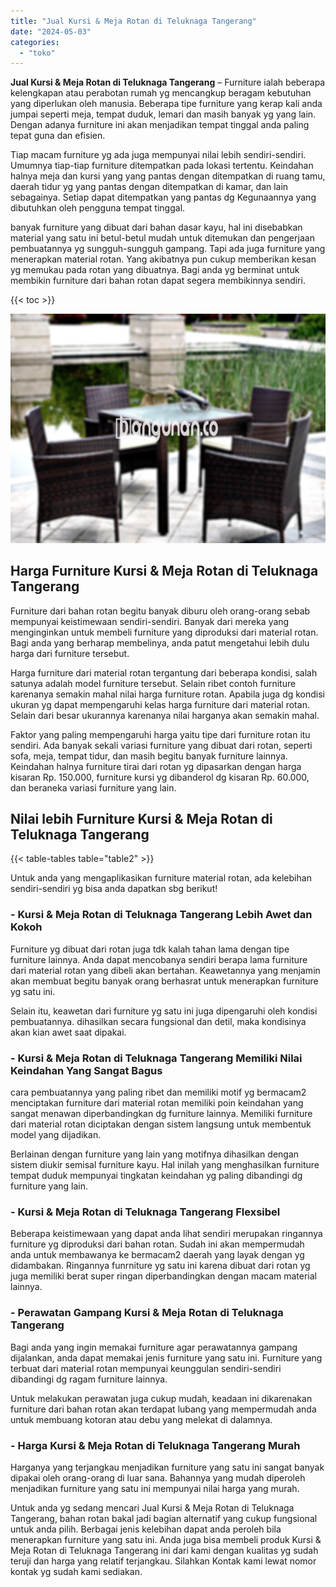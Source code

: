```yaml
---
title: "Jual Kursi & Meja Rotan di Teluknaga Tangerang"
date: "2024-05-03"
categories: 
  - "toko"
---
```


**Jual Kursi & Meja Rotan di Teluknaga Tangerang** – Furniture ialah beberapa kelengkapan atau perabotan rumah yg mencangkup beragam kebutuhan yang diperlukan oleh manusia. Beberapa tipe furniture yang kerap kali anda jumpai seperti meja, tempat duduk, lemari dan masih banyak yg yang lain. Dengan adanya furniture ini akan menjadikan tempat tinggal anda paling tepat guna dan efisien.

Tiap macam furniture yg ada juga mempunyai nilai lebih sendiri-sendiri. Umumnya tiap-tiap furniture ditempatkan pada lokasi tertentu. Keindahan halnya meja dan kursi yang yang pantas dengan ditempatkan di ruang tamu, daerah tidur yg yang pantas dengan ditempatkan di kamar, dan lain sebagainya. Setiap dapat ditempatkan yang pantas dg Kegunaannya yang dibutuhkan oleh pengguna tempat tinggal.

banyak furniture yang dibuat dari bahan dasar kayu, hal ini disebabkan material yang satu ini betul-betul mudah untuk ditemukan dan pengerjaan pembuatannya yg sungguh-sungguh gampang. Tapi ada juga furniture yang menerapkan material rotan. Yang akibatnya pun cukup memberikan kesan yg memukau pada rotan yang dibuatnya. Bagi anda yg berminat untuk membikin furniture dari bahan rotan dapat segera membikinnya sendiri.

{{< toc >}}

![Jual Kursi & Meja Rotan di Teluknaga Tangerang](/images/kursi-meja-rotan-murah22.png)

## Harga Furniture Kursi & Meja Rotan di Teluknaga Tangerang

Furniture dari bahan rotan begitu banyak diburu oleh orang-orang sebab mempunyai keistimewaan sendiri-sendiri. Banyak dari mereka yang menginginkan untuk membeli furniture yang diproduksi dari material rotan. Bagi anda yang berharap membelinya, anda patut mengetahui lebih dulu harga dari furniture tersebut.

Harga furniture dari material rotan tergantung dari beberapa kondisi, salah satunya adalah model furniture tersebut. Selain ribet contoh furniture karenanya semakin mahal nilai harga furniture rotan. Apabila juga dg kondisi ukuran yg dapat mempengaruhi kelas harga furniture dari material rotan. Selain dari besar ukurannya karenanya nilai harganya akan semakin mahal.

Faktor yang paling mempengaruhi harga yaitu tipe dari furniture rotan itu sendiri. Ada banyak sekali variasi furniture yang dibuat dari rotan, seperti sofa, meja, tempat tidur, dan masih begitu banyak furniture lainnya. Keindahan halnya furniture tirai dari rotan yg dipasarkan dengan harga kisaran Rp. 150.000, furniture kursi yg dibanderol dg kisaran Rp. 60.000, dan beraneka variasi furniture yang lain.

## Nilai lebih Furniture Kursi & Meja Rotan di Teluknaga Tangerang

{{< table-tables table="table2" >}}

Untuk anda yang mengaplikasikan furniture material rotan, ada kelebihan sendiri-sendiri yg bisa anda dapatkan sbg berikut!

### \- Kursi & Meja Rotan di Teluknaga Tangerang Lebih Awet dan Kokoh

Furniture yg dibuat dari rotan juga tdk kalah tahan lama dengan tipe furniture lainnya. Anda dapat mencobanya sendiri berapa lama furniture dari material rotan yang dibeli akan bertahan. Keawetannya yang menjamin akan membuat begitu banyak orang berhasrat untuk menerapkan furniture yg satu ini.

Selain itu, keawetan dari furniture yg satu ini juga dipengaruhi oleh kondisi pembuatannya. dihasilkan secara fungsional dan detil, maka kondisinya akan kian awet saat dipakai.

### \- Kursi & Meja Rotan di Teluknaga Tangerang Memiliki Nilai Keindahan Yang Sangat Bagus

cara pembuatannya yang paling ribet dan memiliki motif yg bermacam2 menciptakan furniture dari material rotan memiliki poin keindahan yang sangat menawan diperbandingkan dg furniture lainnya. Memiliki furniture dari material rotan diciptakan dengan sistem langsung untuk membentuk model yang dijadikan.

Berlainan dengan furniture yang lain yang motifnya dihasilkan dengan sistem diukir semisal furniture kayu. Hal inilah yang menghasilkan furniture tempat duduk mempunyai tingkatan keindahan yg paling dibandingi dg furniture yang lain.

### \- Kursi & Meja Rotan di Teluknaga Tangerang Flexsibel

Beberapa keistimewaan yang dapat anda lihat sendiri merupakan ringannya furniture yg diproduksi dari bahan rotan. Sudah ini akan mempermudah anda untuk membawanya ke bermacam2 daerah yang layak dengan yg didambakan. Ringannya funrniture yg satu ini karena dibuat dari rotan yg juga memiliki berat super ringan diperbandingkan dengan macam material lainnya.

### \- Perawatan Gampang Kursi & Meja Rotan di Teluknaga Tangerang

Bagi anda yang ingin memakai furniture agar perawatannya gampang dijalankan, anda dapat memakai jenis furniture yang satu ini. Furniture yang terbuat dari material rotan mempunyai keunggulan sendiri-sendiri dibandingi dg ragam furniture lainnya.

Untuk melakukan perawatan juga cukup mudah, keadaan ini dikarenakan furniture dari bahan rotan akan terdapat lubang yang mempermudah anda untuk membuang kotoran atau debu yang melekat di dalamnya.

### \- Harga Kursi & Meja Rotan di Teluknaga Tangerang Murah

Harganya yang terjangkau menjadikan furniture yang satu ini sangat banyak dipakai oleh orang-orang di luar sana. Bahannya yang mudah diperoleh menjadikan furniture yang satu ini mempunyai nilai harga yang murah.

Untuk anda yg sedang mencari Jual Kursi & Meja Rotan di Teluknaga Tangerang, bahan rotan bakal jadi bagian alternatif yang cukup fungsional untuk anda pilih. Berbagai jenis kelebihan dapat anda peroleh bila menerapkan furniture yang satu ini. Anda juga bisa membeli produk Kursi & Meja Rotan di Teluknaga Tangerang ini dari kami dengan kualitas yg sudah teruji dan harga yang relatif terjangkau. Silahkan Kontak kami lewat nomor kontak yg sudah kami sediakan.
